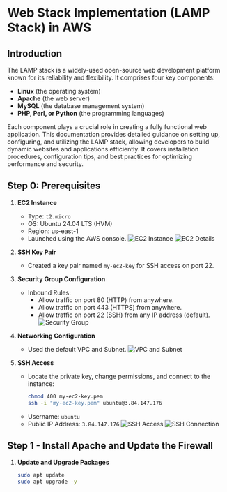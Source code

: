 # Web Stack Implementation (LAMP Stack) in AWS

## Introduction
The LAMP stack is a widely-used open-source web development platform known for its reliability and flexibility. It comprises four key components:
- **Linux** (the operating system)
- **Apache** (the web server)
- **MySQL** (the database management system)
- **PHP, Perl, or Python** (the programming languages)

Each component plays a crucial role in creating a fully functional web application. This documentation provides detailed guidance on setting up, configuring, and utilizing the LAMP stack, allowing developers to build dynamic websites and applications efficiently. It covers installation procedures, configuration tips, and best practices for optimizing performance and security.

## Step 0: Prerequisites

1. **EC2 Instance**
   - Type: `t2.micro`
   - OS: Ubuntu 24.04 LTS (HVM)
   - Region: us-east-1
   - Launched using the AWS console.
   ![EC2 Instance](https://github.com/user-attachments/assets/9391bb31-dcb2-4a67-9884-001b3afc3081)
   ![EC2 Details](https://github.com/user-attachments/assets/e9702aa4-3799-4ce9-af66-222f5b295ed8)

2. **SSH Key Pair**
   - Created a key pair named `my-ec2-key` for SSH access on port 22.

3. **Security Group Configuration**
   - Inbound Rules:
     - Allow traffic on port 80 (HTTP) from anywhere.
     - Allow traffic on port 443 (HTTPS) from anywhere.
     - Allow traffic on port 22 (SSH) from any IP address (default).
   ![Security Group](https://github.com/user-attachments/assets/a7f792cf-25bf-4fb5-8319-2b2208bf6424)

4. **Networking Configuration**
   - Used the default VPC and Subnet.
   ![VPC and Subnet](https://github.com/user-attachments/assets/8d203e37-44f2-4746-81a3-af373b2dd5ec)

5. **SSH Access**
   - Locate the private key, change permissions, and connect to the instance:
     ```bash
     chmod 400 my-ec2-key.pem
     ssh -i "my-ec2-key.pem" ubuntu@3.84.147.176
     ```
   - Username: `ubuntu`
   - Public IP Address: `3.84.147.176`
   ![SSH Access](https://github.com/user-attachments/assets/ca7788a0-3b4c-49ce-8bd6-e4f777a3fb90)
   ![SSH Connection](https://github.com/user-attachments/assets/04f052fd-9b69-41a2-94eb-2d7978f06595)

## Step 1 - Install Apache and Update the Firewall

1. **Update and Upgrade Packages**
   ```bash
   sudo apt update
   sudo apt upgrade -y
